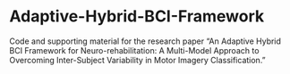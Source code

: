 # Adaptive-Hybrid-BCI-Framework
Code and supporting material for the research paper “An Adaptive Hybrid BCI Framework for Neuro-rehabilitation: A Multi-Model Approach to Overcoming Inter-Subject Variability in Motor Imagery Classification.”
